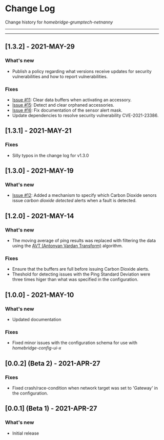 # Change Log
Change history for _homebridge-grumptech-netnanny_

---
---

## [1.3.2] - 2021-MAY-29
### What's new
- Publish a policy regarding what versions receive updates for security vulnerabilities and how to report vulnerabilities.

### Fixes
- [Issue #11](https://github.com/pricemi115/homebridge-grumptech-netnanny/issues/11): Clear data buffers when activating an accessory.
- [Issue #15](https://github.com/pricemi115/homebridge-grumptech-netnanny/issues/15): Detect and clear orphaned accessories.
- [Issue #16](https://github.com/pricemi115/homebridge-grumptech-netnanny/issues/16): Fix documentation of the sensor alert mask.
- Update dependencies to resolve security vulnerability CVE-2021-23386.
## [1.3.1] - 2021-MAY-21
### Fixes
- Silly typos in the change log for v1.3.0

## [1.3.0] - 2021-MAY-19
### What's new
- [Issue #12](https://github.com/pricemi115/homebridge-grumptech-netnanny/issues/12): Added a mechanism to specify which Carbon Dioxide senors issue _carbon dioxide detected_ alerts when a fault is detected.

## [1.2.0] - 2021-MAY-14
### What's new
- The moving average of ping results was replaced with filtering the data using the [AVT (Antonyan Vardan Transform)](https://en.wikipedia.org/wiki/AVT_Statistical_filtering_algorithm) algorithm.

### Fixes
- Ensure that the buffers are full before issuing Carbon Dioxide alerts.
- Theshold for detecting issues with the Ping Standard Deviation were three times higer than what was specified in the configuration.

## [1.0.0] - 2021-MAY-10
### What's new
- Updated documentation

### Fixes
- Fixed minor issues with the configuration schema for use with _homebridge-config-ui-x_

## [0.0.2] (Beta 2) - 2021-APR-27
### Fixes
- Fixed crash/race-condition when network target was set to 'Gateway' in the configuration.

## [0.0.1] (Beta 1) - 2021-APR-27
### What's new
- Initial release

